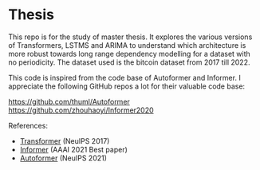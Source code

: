 # Thesis

This repo is for the study of master thesis. 
It explores the various versions of Transformers, LSTMS and ARIMA to understand which architecture is more robust towards long range dependency modelling for a dataset with no periodicity. The dataset used is the bitcoin dataset from 2017 till 2022.

This code is inspired from the code base of Autoformer and Informer. 
I appreciate the following GitHub repos a lot for their valuable code base:

https://github.com/thuml/Autoformer 
https://github.com/zhouhaoyi/Informer2020



References:
- [Transformer](https://arxiv.org/abs/1706.03762) (NeuIPS 2017)
- [Informer](https://arxiv.org/abs/2012.07436) (AAAI 2021 Best paper)
- [Autoformer](https://arxiv.org/abs/2106.13008) (NeuIPS 2021)








